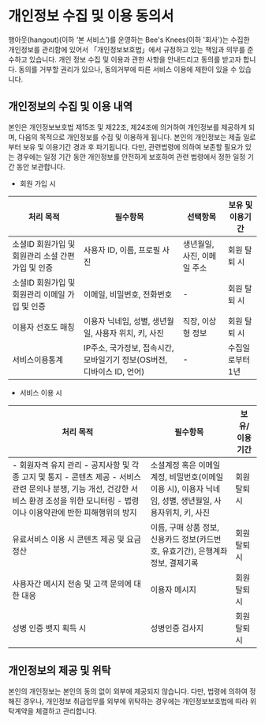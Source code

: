 # 개인정보 수집 및 이용 동의서

행아웃(hangout)(이하 ‘본 서비스’)를 운영하는 Bee's Knees(이하 '회사')는 수집한 개인정보를 관리함에 있어서 「개인정보보호법」에서 규정하고 있는 책임과 의무를 준수하고 있습니다. 개인 정보 수집 및 이용과 관한 사항을 안내드리고 동의를 받고자 합니다. 동의를 거부할 권리가 있으나, 동의거부에 따른 서비스 이용에 제한이 있을 수 있습니다.

## 개인정보의 수집 및 이용 내역

본인은 개인정보보호법 제15조 및 제22조, 제24조에 의거하여 개인정보를 제공하게 되며, 다음의 목적으로 개인정보를 수집 및 이용하게 됩니다. 본인의 개인정보는 제출 일로부터 보유 및 이용기간 경과 후 파기됩니다. 다만, 관련법령에 의하여 보존할 필요가 있는 경우에는 일정 기간 동안 개인정보를 안전하게 보호하여 관련 법령에서 정한 일정 기간 동안 보관합니다.

- 회원 가입 시

| 처리 목적 | 필수항목 | 선택항목 | 보유 및 이용기간 |
| --- | --- | --- | --- |
| 소셜ID 회원가입 및 회원관리 소셜 간편 가입 및 인증 | 사용자 ID, 이름, 프로필 사진 | 생년월일, 사진, 이메일 주소 | 회원 탈퇴 시 |
| 소셜ID 회원가입 및 회원관리 이메일 가입 및 인증 | 이메일, 비밀번호, 전화번호 | - | 회원 탈퇴 시 |
| 이용자 선호도 매칭 | 이용자 닉네임, 성별, 생년월일, 사용자 위치, 키, 사진 | 직장, 이상형 정보 | 회원 탈퇴 시 |
| 서비스이용통계 | IP주소, 국가정보, 접속시간, 모바일기기 정보(OS버전, 디바이스 ID, 언어) | - | 수집일로부터 1년 |
- 서비스 이용 시

| 처리 목적 | 필수항목 | 보유/이용기간 |
| --- | --- | --- |
| - 회원자격 유지 관리                                           - 공지사항 및 각종 고지 및 통지                         - 콘텐츠 제공                                                   - 서비스 관련 문의나 분쟁, 기능 개선, 건강한 서비스 환경 조성을 위한 모니터링                         - 법령이나 이용약관에 반한 피해행위의 방지 | 소셜계정 혹은 이메일 계정, 비밀번호(이메일 이용 시), 이용자 닉네임, 성별, 생년월일, 사용자위치, 키, 사진 | 회원 탈퇴 시 |
| 유료서비스 이용 시 콘텐츠 제공 및 요금 정산 | 이름, 구매 상품 정보, 신용카드 정보(카드번호, 유효기간), 은행계좌 정보, 결제기록 | 회원 탈퇴 시 |
| 사용자간 메시지 전송 및 고객 문의에 대한 대응 | 이용자 메시지 | 회원 탈퇴 시 |
| 성병 인증 뱃지 획득 시 | 성병인증 검사지 | 회원 탈퇴 시 |

## 개인정보의 제공 및 위탁

본인의 개인정보는 본인의 동의 없이 외부에 제공되지 않습니다. 다만, 법령에 의하여 정해진 경우나, 개인정보 취급업무를 외부에 위탁하는 경우에는 개인정보보호법에 따라 위탁계약을 체결하고 관리합니다.